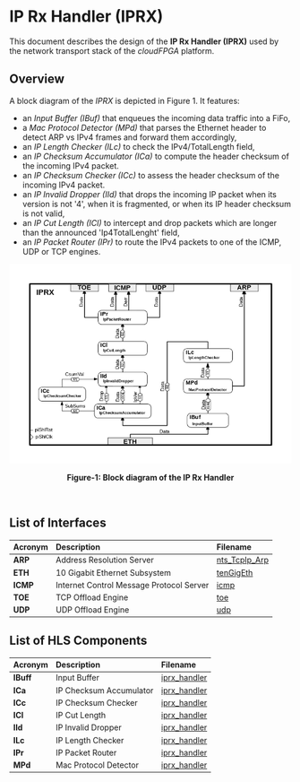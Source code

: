# IP Rx Handler (IPRX)

This document describes the design of the **IP Rx Handler (IPRX)** used by the network transport stack of 
the *cloudFPGA* platform.

## Overview
A block diagram of the *IPRX* is depicted in Figure 1. It features:
  - an *Input Buffer (IBuf)* that enqueues the incoming data traffic into a FiFo,
  - a *Mac Protocol Detector (MPd)* that parses the Ethernet header to detect ARP vs IPv4 frames and forward 
  them accordingly,
  - an *IP Length Checker (ILc)* to check the IPv4/TotalLength field,
  - an *IP Checksum Accumulator (ICa)* to compute  the header checksum of the incoming IPv4 packet.
  - an *IP Checksum Checker (ICc)* to assess the header checksum of the incoming IPv4 packet.
  - an *IP Invalid Dropper (IId)* that drops the incoming IP packet when its version is not '4', 
  when it is fragmented, or when its IP header checksum is not valid,
  - an *IP Cut Length (ICl)* to intercept and drop packets which are longer than the announced 'Ip4TotalLenght' 
  field,
  - an *IP Packet Router (IPr)* to route the IPv4 packets to one of the ICMP, UDP or TCP engines.
 
![Block diagram of the IPRX](https://github.com/cloudFPGA/cFDK/blob/main/DOC/NTS/./images/Fig-IPRX-Structure.bmp?raw=true#center)
<p align="center"><b>Figure-1: Block diagram of the IP Rx Handler</b></p>
<br>

## List of Interfaces

| Acronym                                           | Description                                           | Filename
|:--------------------------------------------------|:------------------------------------------------------|:--------------
| **ARP**                                           | Address Resolution Server                             | [nts_TcpIp_Arp](../../SRA/LIB/SHELL/LIB/hdl/nts/nts_TcpIp_Arp.vhd)
| **ETH**                                           | 10 Gigabit Ethernet Subsystem                         | [tenGigEth](../../SRA/LIB/SHELL/LIB/hdl/eth/tenGigEth.v)
| **ICMP**                                          | Internet Control Message Protocol Server                                                      | [icmp](../../SRA/LIB/SHELL/LIB/hls/NTS/icmp_server/src/icmp_server.hpp)
| **TOE**                                           | TCP Offload Engine                                    | [toe](../../SRA/LIB/SHELL/LIB/hls/NTS/toe/src/toe.hpp)
| **UDP**                                           | UDP Offload Engine                                    | [udp](../../SRA/LIB/SHELL/LIB/hls/NTS/udp/src/udp.hpp)

## List of HLS Components

| Acronym       | Description                | Filename
|:--------------|:---------------------------|:--------------
| **IBuff**     | Input Buffer               | [iprx_handler](../../SRA/LIB/SHELL/LIB/hls/NTS/iprx_handler/src/iprx_handler.cpp)
| **ICa**       | IP Checksum Accumulator    | [iprx_handler](../../SRA/LIB/SHELL/LIB/hls/NTS/iprx_handler/src/iprx_handler.cpp)       
| **ICc**       | IP Checksum Checker        | [iprx_handler](../../SRA/LIB/SHELL/LIB/hls/NTS/iprx_handler/src/iprx_handler.cpp)
| **ICl**       | IP Cut Length              | [iprx_handler](../../SRA/LIB/SHELL/LIB/hls/NTS/iprx_handler/src/iprx_handler.cpp)
| **IId**       | IP Invalid Dropper         | [iprx_handler](../../SRA/LIB/SHELL/LIB/hls/NTS/iprx_handler/src/iprx_handler.cpp)
| **ILc**       | IP Length Checker          | [iprx_handler](../../SRA/LIB/SHELL/LIB/hls/NTS/iprx_handler/src/iprx_handler.cpp)
| **IPr**       | IP Packet Router           | [iprx_handler](../../SRA/LIB/SHELL/LIB/hls/NTS/iprx_handler/src/iprx_handler.cpp)
| **MPd**       | Mac Protocol Detector      | [iprx_handler](../../SRA/LIB/SHELL/LIB/hls/NTS/iprx_handler/src/iprx_handler.cpp)
